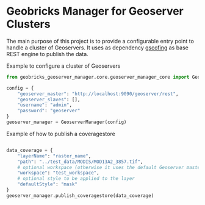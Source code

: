 Geobricks Manager for Geoserver Clusters
=====================

The main purpose of this project is to provide a configurable entry point to handle a cluster of Geoservers.
It uses as dependency [gscofing](https://github.com/boundlessgeo/gsconfig) as base REST engine to publish the data.

Example to configure a cluster of Geoservers
```python
from geobricks_geoserver_manager.core.geoserver_manager_core import GeoserverManager

config = {
    "geoserver_master": "http://localhost:9090/geoserver/rest",
    "geoserver_slaves": [],
    "username": "admin",
    "password": "geoserver"
}
geoserver_manager = GeoserverManager(config)
```

Example of how to publish a coveragestore

```python

data_coverage = {
    "layerName": "raster_name",
    "path": "../test_data/MODIS/MOD13A2_3857.tif",
    # optional workspace (otherwise it uses the default Geoserver master one)
    "workspace": "test_workspace",
    # optional style to be applied to the layer
    "defaultStyle": "mask"
}
geoserver_manager.publish_coveragestore(data_coverage)
```
